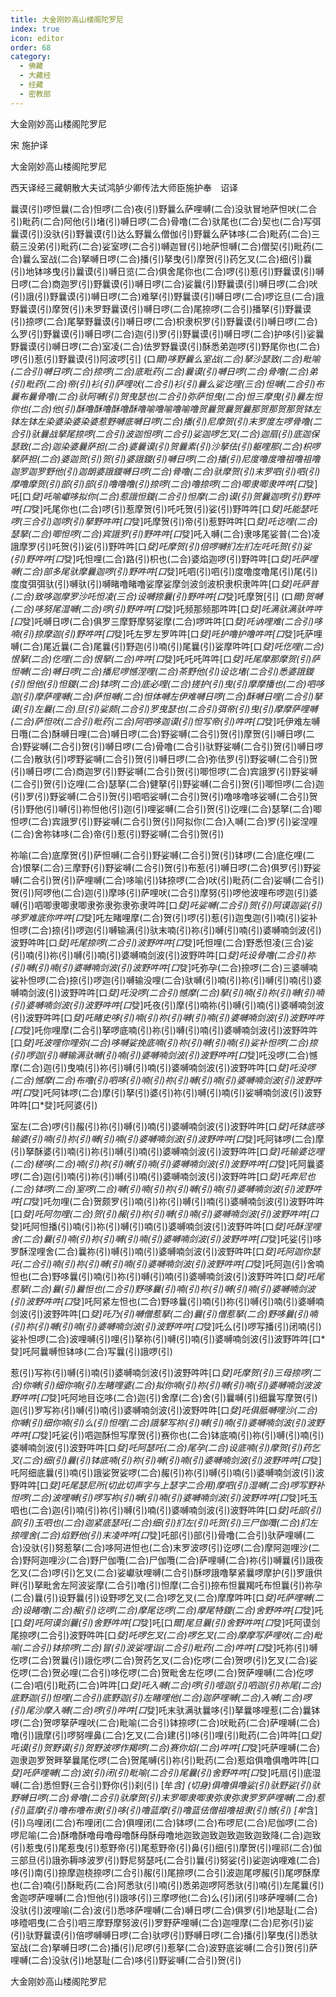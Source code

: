 ```yaml
---
title: 大金刚妙高山楼阁陀罗尼
index: true
icon: editor
order: 68
category:
  - 佛藏
  - 大藏经
  - 经藏
  - 密教部
---
```


  大金刚妙高山楼阁陀罗尼  

宋 施护译  

大金刚妙高山楼阁陀罗尼  

西天译经三藏朝散大夫试鸿胪少卿传法大师臣施护奉　诏译  

曩谟(引)啰怛曩(二合)怛啰(二合)夜(引)野曩么萨哩嚩(二合)没驮冒地萨怛吠(二合引)毗药(二合)阿他(引)堵(引)嚩日啰(二合)骨噜(二合)驮尾也(二合)契也(二合)写弭曩谟(引)没驮(引)野曩谟(引)达么野曩么僧伽(引)野曩么萨钵哆(二合)毗药(二合)三藐三没弟(引)毗药(二合)娑室啰(二合引)嚩迦冒(引)地萨怛嚩(二合)僧契(引)毗药(二合)曩么室战(二合)拏嚩日啰(二合)播(引)拏曳(引)摩贺(引)药乞叉(二合)细(引)曩(引)地钵哆曳(引)曩谟(引)嚩日览(二合)俱舍尾你也(二合)啰(引)惹(引)野曩谟(引)嚩日啰(二合)商迦罗(引)野曩谟(引)嚩日啰(二合)娑曩(引)野曩谟(引)嚩日啰(二合)吠(引)誐(引)野曩谟(引)嚩日啰(二合)难拏(引)野曩谟(引)嚩日啰(二合)啰讫旦(二合)誐野曩谟(引)摩贺(引)未罗野曩谟(引)嚩日啰(二合)尾捺啰(二合引)播拏(引)野曩谟(引)捺啰(二合)尾拏野曩谟(引)嚩日啰(二合)枳隶枳罗(引)野曩谟(引)嚩日啰(二合)么罗(引)野曩谟(引)嚩日啰(二合)迦(引)罗(引)野曩谟(引)嚩日啰(二合)护哆(引)娑曩野曩谟(引)嚩日啰(二合)室凌(二合)佉罗野曩谟(引)酥悉弟迦啰(引)野尾你也(二合)啰(引)惹(引)野曩谟(引)阿波啰[引] (口*爾)哆野曩么室战(二合)拏沙瑟致(二合)毗喻(二合引)嚩日啰(二合)捺啰(二合)底毗药(二合)曩谟(引)嚩日啰(二合)骨噜(二合)弟(引)毗药(二合)帝(引)衫(引)萨哩吠(二合引)衫(引)曩么娑讫哩(三合)怛嚩(二合引)布曩布曩骨噜(二合)驮阿嚩(引)贺曳瑟也(二合引)弥萨怛曳(二合)怛三摩曳(引)曩左怛你也(二合)他(引)酥噜酥噜酥噜酥噜喻噜喻噜喻噜贺曩贺曩贺曩那贺那贺那贺钵左钵左钵左染婆染婆染婆惹野嚩底嚩日啰(二合)播(引)尼摩贺(引)末罗度左啰骨噜(二合引)驮曩战拏尾捺啰(二合引)波迦怛啰(二合引)娑迦啰乞叉(二合)迦扇(引)底迦保瑟致(二合)迦染婆曩萨担(二合)婆曩谟(引)贺曩素(引)沙拏佉(引)躯哩那(二合)枳啰拏萨担(二合)婆迦贺(引)贺(引)婆誐鑁(引)嚩日啰(二合)播(引)尼度噜度噜祖噜祖噜迦罗迦罗野他(引)迦朗婆誐鑁嚩日啰(二合)骨噜(二合)驮摩贺(引)末罗呬(引)呬(引)摩噜摩贺(引)部(引)部(引)噜噜噜(引)捺啰(二合)噜捺啰(二合)唧隶唧隶吽吽[口*癹]吒[口*癹]吒喻巘哆拟你(二合)惹誐怛鑁(二合引)怛摩(二合)谟(引)贺曩迦啰(引)野吽吽[口*癹]吒尾你也(二合)啰(引)惹摩贺(引)吒吒贺(引)娑(引)野吽吽[口*癹]吒能瑟吒啰(三合引)迦啰(引)拏野吽吽[口*癹]吒摩贺(引)帝(引)惹野吽吽[口*癹]吒讫哩(二合)瑟拏(二合)唧怛啰(二合)宾誐罗(引)野吽吽[口*癹]吒入嚩(二合)隶哆尾娑普(二合)凌誐摩罗(引)吒贺(引)娑(引)野吽吽[口*癹]吒摩贺(引)倍啰嚩扪左扪左吒吒贺(引)娑(引)野吽吽[口*癹]吒怛哩(二合)路(引)枳也(二合)婆焰迦啰(引)野吽吽[口*癹]吒萨哩嚩(二合)部多尾驮摩曩迦啰(引)野吽吽[口*癹]吒呬(引)呬(引)度噜度噜尾(引)尾(引)度度弭弭驮(引)嚩驮(引)嚩睹噜睹噜娑摩娑摩剑波剑波枳隶枳隶吽吽[口*癹]吒萨普(二合)致哆迦摩罗沙吒怛凌(三合)设嚩捺曩(引)野吽吽[口*癹]吒摩贺[引] (口*爾)贺嚩(二合)哆努尾湿嚩(二合)啰(引)野吽吽[口*癹]吒频那频那吽吽[口*癹]吒满驮满驮吽吽[口*癹]吒嚩日啰(二合)俱罗三摩野摩努娑摩(二合)啰吽吽[口*癹]吒讷哩难(二合引)哆喃(引)捺摩迦(引)野吽吽[口*癹]吒左罗左罗吽吽[口*癹]吒护噜护噜吽吽[口*癹]吒萨哩嚩(二合)尾近曩(二合)尾曩(引)野迦(引)喃(引)尾曩(引)娑摩吽吽[口*癹]吒仡哩(二合)恨拏(二合)仡哩(二合)恨拏(二合)吽吽[口*癹]吒吒吒吽吽[口*癹]吒尾摩那摩贺(引)萨怛嚩(二合)嚩日啰(二合)播尼啰憾涅哩(二合)茶野他(引)设讫堵(二合引)悉婆誐鑁(引)怛他(引)怛鑁(二合)钵啰(二合)底必哩(二合)搓护(引)曳(引)摩摩播也(二合)呬哆迦(引)摩萨哩嚩(二合)萨怛嚩(二合)怛体嚩左伊难嚩日啰(二合)酥嚩日哩(二合引)拏谟(引)左曩(二合)旦(引)娑颇(二合引)罗曳瑟也(二合引)弭帝(引)曳(引)摩摩萨哩嚩(二合)萨怛吠(二合引)毗药(二合)阿呬哆迦谟(引)怛写帝(引)吽吽[口*癹]吒伊难左嚩日囕(二合)酥嚩日哩(二合)嚩日啰(二合)野娑嚩(二合引)贺(引)摩贺(引)嚩日啰(二合)野娑嚩(二合引)贺(引)嚩日啰(二合)骨噜(二合引)驮野娑嚩(二合引)贺(引)嚩日啰(二合)散驮(引)啰野娑嚩(二合引)贺(引)嚩日啰(二合)弥佉罗(引)野娑嚩(二合引)贺(引)嚩日啰(二合)商迦罗(引)野娑嚩(二合引)贺(引)唧怛啰(二合)宾誐罗(引)野娑嚩(二合引)贺(引)讫哩(二合)瑟拏(二合)健拏(引)野娑嚩(二合引)贺(引)唧怛啰(二合)迦(引)罗(引)野娑嚩(二合引)贺(引)呬呬娑嚩(二合引)贺(引)噜哆噜哆娑嚩(二合引)贺(引)野他(引)嚩(引)祢怛他(引)迦(引)哩娑嚩(二合引)贺(引)讫哩(二合)瑟拏(二合)唧怛啰(二合)宾誐罗(引)野娑嚩(二合引)贺(引)阿拟你(二合)入嚩(二合)罗(引)娑涅哩(二合)舍祢钵哆(二合)帝(引)惹(引)野娑嚩(二合引)贺(引)  

祢喻(二合)底摩贺(引)萨怛嚩(二合引)野娑嚩(二合引)贺(引)钵啰(二合)底仡哩(二合)恨拏(二合)三摩野(引)野娑嚩(二合引)贺(引)布惹(引)嚩日啰(二合)俱罗(引)野娑嚩(二合引)贺(引)萨哩嚩(二合)哆喻(引)钵捺啰(二合)吠(引)毗药(二合)娑嚩(二合引)贺(引)阿啰他(二合)迦(引)摩哆(引)萨哩吠(二合引)摩努(引)啰他波哩布啰迦(引)婆嚩(引)呬唧隶唧隶唧隶弥隶弥隶弥隶吽吽[口*癹]吒娑嚩(二合引)贺(引)阿谟迦娑(引)哆罗难底你吽吽[口*癹]吒左睹哩摩(二合)贺(引)啰(引)惹(引)迦曳迦(引)喃(引)娑补怛啰(二合)捺(引)啰迦(引)嚩输满(引)驮末喃(引)祢(引)嚩(引)喃(引)婆嚩喃剑波(引)波野吽吽[口*癹]吒尾捺啰(二合引)波野吽吽[口*癹]吒怛哩(二合)野悉怛凌(三合)娑(引)喃(引)祢(引)嚩(引)喃(引)婆嚩喃剑波(引)波野吽吽[口*癹]吒设骨噜(二合引)祢(引)嚩(引)喃(引)婆嚩喃剑波(引)波野吽吽[口*癹]吒弥孕(二合)捺啰(二合)三婆嚩喃娑补怛啰(二合)捺(引)啰迦(引)嚩输没哩(二合)驮嚩(引)喃(引)祢(引)嚩(引)喃(引)婆嚩喃剑波(引)波野吽吽[口*癹]吒没啰(二合引)憾摩(二合)拏(引)喃(引)祢(引)嚩(引)喃(引)婆嚩喃剑波(引)波野吽吽[口*癹]吒夜(引)摩(引)喃祢(引)嚩(引)喃(引)婆嚩喃剑波(引)波野吽吽[口*癹]吒睹史哆(引)喃(引)祢(引)嚩(引)喃(引)婆嚩喃剑波(引)波野吽吽[口*癹]吒你哩摩(二合引)拏啰底喃(引)祢(引)嚩(引)喃(引)婆嚩喃剑波(引)波野吽吽[口*癹]吒波哩你哩弥(二合)哆嚩娑挽底喃(引)祢(引)嚩(引)喃(引)娑补怛啰(二合)捺(引)啰迦(引)嚩输满驮嚩(引)喃(引)婆嚩喃剑波(引)波野吽吽[口*癹]吒没啰(二合)憾摩(二合)迦(引)曳喃(引)祢(引)嚩(引)喃(引)婆嚩喃剑波(引)波野吽吽[口*癹]吒没啰(二合)憾摩(二合)布噜(引)呬哆(引)喃(引)祢(引)嚩(引)喃(引)婆嚩喃剑波(引)波野吽吽[口*癹]吒阿钵啰(二合)摩(引)拏(引)婆(引)祢(引)嚩(引)喃(引)娑嚩喃剑波(引)波野吽吽[口*癹]吒阿婆(引)  

室左(二合)啰(引)赧(引)祢(引)嚩(引)喃(引)婆嚩喃剑波(引)波野吽吽[口*癹]吒钵底哆输婆(引)喃(引)祢(引)嚩(引)喃(引)婆嚩喃剑波(引)波野吽吽[口*癹]吒阿钵啰(二合)摩(引)拏酥婆(引)喃(引)祢(引)嚩(引)喃(引)婆嚩喃剑波(引)波野吽吽[口*癹]吒输婆讫哩(二合)槎哆(二合)喃(引)祢(引)嚩(引)喃(引)婆嚩喃剑波(引)波野吽吽[口*癹]吒阿曩婆啰(二合)迦(引)喃(引)祢(引)嚩(引)喃(引)婆嚩喃剑波(引)波野吽吽[口*癹]吒奔尼也(二合)钵啰(二合)室啰(二合)嚩(引)喃(引)祢(引)嚩(引)喃(引)婆嚩喃剑波(引)波野吽吽[口*癹]吒勿哩(二合)贺颇罗(引)喃(引)祢(引)嚩(引)喃(引)婆嚩喃剑波(引)波野吽吽[口*癹]吒阿勿哩(二合)贺(引)赧(引)祢(引)嚩(引)喃(引)婆嚩喃剑波(引)波野吽吽[口*癹]吒阿怛播(引)喃(引)祢(引)嚩(引)喃(引)婆嚩喃剑波(引)波野吽吽[口*癹]吒酥涅哩舍(二合)曩(引)喃(引)祢(引)嚩(引)喃(引)婆嚩喃剑波(引)波野吽吽[口*癹]吒娑(引)哆罗酥涅哩舍(二合)曩祢(引)嚩(引)喃(引)婆嚩喃剑波(引)波野吽吽[口*癹]吒阿迦你瑟吒(二合引)喃(引)祢(引)嚩(引)喃(引)婆嚩喃剑波(引)波野吽吽[口*癹]吒阿迦(引)舍喃怛也(二合)野哆曩(引)喃(引)祢(引)嚩(引)喃(引)婆嚩喃剑波(引)波野吽吽[口*癹]吒尾惹拏(二合)曩(引)曩怛也(二合引)野哆曩(引)喃(引)祢(引)嚩(引)喃(引)婆嚩喃剑波(引)波野吽吽[口*癹]吒阿紧左怛也(二合)野哆曩(引)喃(引)祢(引)嚩(引)喃(引)婆嚩喃剑波(引)波野吽吽[口*癹]吒乃(引)嚩僧惹拏(二合)曩(引)僧惹拏(二合)野哆曩(引)喃(引)祢(引)嚩(引)喃(引)婆嚩喃剑波(引)波野吽吽[口*癹]吒么(引)啰写播(引)闭喃(引)娑补怛啰(二合)波哩嚩(引)哩(引)拏祢(引)嚩(引)喃(引)婆嚩喃剑波(引)波野吽吽[口*癹]吒阿曩嚩怛钵哆(二合)写曩(引)誐啰(引)  

惹(引)写祢(引)嚩(引)喃(引)婆嚩喃剑波(引)波野吽吽[口*癹]吒摩贺(引)三母捺啰(二合)你嚩(引)细你喃(引)左睹哩婆(二合)拟你喃(引)祢(引)嚩(引)喃(引)婆嚩喃剑波波野吽吽[口*癹]吒阿地目讫哆(二合)迦(引)舍摩(二合)舍(引)曩嚩(引)细曩写摩贺(引)迦(引)罗写祢(引)嚩(引)喃(引)婆嚩喃剑波(引)波野吽吽[口*癹]吒俱胝嚩哩沙(二合)你嚩(引)细你喃(引)么(引)怛哩(二合)誐拏写祢(引)嚩(引)喃(引)婆嚩喃剑波(引)波野吽吽[口*癹]吒娑(引)呬迦酥怛写摩贺(引)赛你也(二合)钵底喃(引)祢(引)嚩(引)喃(引)婆嚩喃剑波(引)波野吽吽[口*癹]吒阿瑟吒(二合)尾孕(二合)设底喃(引)摩贺(引)药乞叉(二合)细(引)曩(引)钵底喃(引)祢(引)嚩(引)喃(引)婆嚩喃剑波(引)波野吽吽[口*癹]吒阿细底曩(引)喃(引)誐娑贺娑啰(二合)赧(引)祢(引)嚩(引)喃(引)婆嚩喃剑波(引)波野吽吽[口*癹]吒尾瑟尼所(切此切声字与上瑟字二合用)摩呬(引)湿嚩(二合)啰写野补怛啰(二合)波哩嚩(引)啰写祢(引)嚩(引)喃(引)婆嚩喃剑波(引)波野吽吽[口*癹]吒玉呬也(二合)迦(引)喃(引)祢(引)嚩(引)喃(引)婆嚩喃剑波(引)波野吽吽[口*癹]吒部(引)部(引)玉呬也(二合)迦紧底瑟吒(二合)细(引)扪左(引)吒贺(引)三尸伽囕(二合)扪左捺哩舍(二合)焰野他(引)末凌吽吽[口*癹]吒部(引)部(引)骨噜(二合引)驮萨哩嚩(二合)没驮(引)努惹拏(二合)哆阿进怛也(二合)末罗波啰(引)讫啰(二合)摩阿迦哩沙(二合)野阿迦哩沙(二合)野尸伽囕(二合)尸伽囕(二合)萨哩嚩(二合)祢(引)嚩曩(引)誐夜乞叉(二合)啰(引)乞叉(二合)娑巘驮哩嚩(二合引)酥啰誐噜拏紧曩啰摩护(引)罗誐供畔(引)拏毗舍左阿波娑摩(二合引)噜(引)怛摩(二合引)捺布怛曩羯吒布怛曩(引)祢孕(二合)曩(引)设野曩(引)设野啰乞叉(二合)啰乞叉(二合)摩摩吽吽[口*癹]吒萨哩嚩(二合)设睹噜(二合)赧(引)讫啰(二合)摩尾讫啰(二合)摩尾特鑁(二合)舍野吽吽[口*癹]吒[口*癹]吒阿谟剑曩(引)舍野吽吽[口*癹]吒[口*爾]尾旦曩(引)舍野吽吽[口*癹]吒阿谟剑尾捺啰(二合引)波野吽吽[口*癹]吒啰乞叉(二合)啰乞叉(二合)摩摩写萨哩吠(二合)毗喻(二合引)钵捺啰(二合)冒(引)波娑哩诣(二合引)毗药(二合)吽吽[口*癹]吒祢(引)嚩仡啰(二合)贺曩(引)誐仡啰(二合)贺药乞叉(二合)仡啰(二合)贺啰(引)乞叉(二合)娑仡啰(二合)贺必哩(二合引)哆仡啰(二合)贺毗舍左仡啰(二合)贺萨哩嚩(二合)仡啰(二合)呬(引)毗药(二合)吽吽[口*癹]吒入嚩(二合)啰(引)噎迦(引)呬迦(引)祢尾(二合)底野迦(引)怛哩(二合引)底野迦(引)左睹哩他(二合)迦萨哩嚩(二合)入嚩(二合)啰(引)尾沙摩入嚩(二合)啰(引)吽吽[口*癹]吒末驮满驮曩哆(引)拏曩哆哩惹(二合)曩钵啰(二合)贺啰拏萨哩吠(二合)毗喻(二合引)钵捺啰(二合)吠毗药(二合)萨哩嚩(二合)噜(引)誐摩(引)啰努哩鼻(二合)乞叉(二合)建(引)哆(引)哩(引)毗药(二合)吽吽[口*癹]吒谟(引)贺野谟(引)贺野波啰作羯啰(二合)赛你焰(二合)吽吽[口*癹]吒萨哩嚩(二合)迦隶迦罗贺畔拏曩尾仡啰(二合)贺尾嚩(引)祢(引)毗药(二合)惹焰俱噜俱噜吽吽[口*癹]吒萨哩嚩(二合)波(引)闭(引)毗喻(二合引)尾曩(引)舍野吽吽[口*癹]吒扇(引)底湿嚩(二合)悉怛野(三合引)野你(引)刹(引) [牟*含] (切身)俱噜俱噜娑(引)驮野娑(引)驮野嚩日啰(二合)骨噜(二合引)驮摩贺(引)末罗唧隶唧隶弥隶弥隶罗罗萨哩嚩(二合)惹(引)蓝摩(引)噜布噜布隶(引)哆(引)噜蓝摩(引)噜蓝佉僧祖噜祖隶(引)憾(引) [牟*含] (引)乌哩闭(二合)布哩闭(二合)俱哩闭(二合)钵啰(二合)布啰尼(二合)尼伽啰(二合)啰尼喻(二合)酥噜酥噜母噜母噜酥母酥母噜地迦致迦致迦致迦致迦致降(二合)迦致(引)惹曳(引)尾惹曳(引)惹野帝(引)尾惹野帝(引)鼻(引)细(引)摩贺(引)哩祁(二合)伽三部旦(引)誐弥耨哆波罗(引)野尼努瑟吒(二合引)曩(引)努娑(引)娑迦讷哩难(二合)哆(引)南(引)捺摩迦桡捺啰(二合引)赧(引)尾捺啰(二合引)波迦尾啰赧(引)尾啰酥摩也(二合)喃(引)酥毗药(二合)阿悉驮(引)喃(引)悉弟迦啰阿悉驮(引)喃(引)左尾曩(引)舍迦啰萨哩嚩(二合)怛他(引)誐哆(引)三摩啰他(二合)么(引)闭(引)哆萨哩嚩(二合)没驮(引)波哩喻(二合)波(引)悉哆萨哩嚩(二合)嚩日啰(二合)俱罗(引)地瑟耻(二合)哆曀呬曳(二合引)呬三摩野摩努波(引)罗野萨哩嚩(二合)迦哩摩(二合)尼弥(引)娑(引)驮野曩谟(引)倍啰嚩嚩日啰(二合)驮啰(引)野嚩日啰(二合)播(引)拏曳(引)悉驮室战(二合)拏嚩日啰(二合)播(引)尼啰(引)惹拏(二合)波野底娑嚩(二合引)贺(引)萨哩嚩(二合)没驮(引)地瑟耻(二合)哆(引)野娑嚩(二合引)贺(引)  

大金刚妙高山楼阁陀罗尼  
